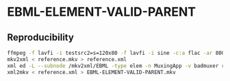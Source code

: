 # EBML-ELEMENT-VALID-PARENT

## Reproducibility
```sh
ffmpeg -f lavfi -i testsrc2=s=120x80 -f lavfi -i sine -c:a flac -ar 8000 -vframes 2 -c:v ffv1 -level 3 -c:a flac -g 1 -y reference.mkv
mkv2xml < reference.mkv > reference.xml
xml ed -L --subnode /mkv2xml/EBML -type elem -n MuxingApp -v badmuxer reference.xml
xml2mkv < reference.xml > EBML-ELEMENT-VALID-PARENT.mkv
```